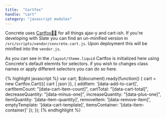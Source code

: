 ```yaml
---
title:  "Cartfox"
handle: "cart"
category: "javascript modules"
---
```

Concrete uses [Cartfox🛒🦊](https://github.com/Elkfox/Cartfox) for all things ajax-y and cart-ish. If you're developing with Slate you can find an un-minified version in `/src/scripts/vendor/concrete.cart.js`. Upon deployment this will be minified into the `vendor.js`.

As you can see in the `/layout/theme.liquid` Cartfox is initialized here using Concrete's default elemnts for selectors. if you wish to changes class names or apply different selectors you can do so here.

{% highlight javascript %}
  var cart;
  $(document).ready(function() {
    cart = new Cartfox.Cart({{ cart | json }}, {
      addItem: '[data-add-to-cart]',
      cartItemCount: "[data-cart-item-count]",
      cartTotal: "[data-cart-total]",
      decreaseQuantity: "[data-minus-one]",
      increaseQuantity: "[data-plus-one]",
      itemQuantity: '[data-item-quantity]',
      removeItem: '[data-remove-item]',
      emptyTemplate: '[data-cart-template]',
      itemsContainer: '[data-item-container]'
    });
  });
{% endhighlight %}
